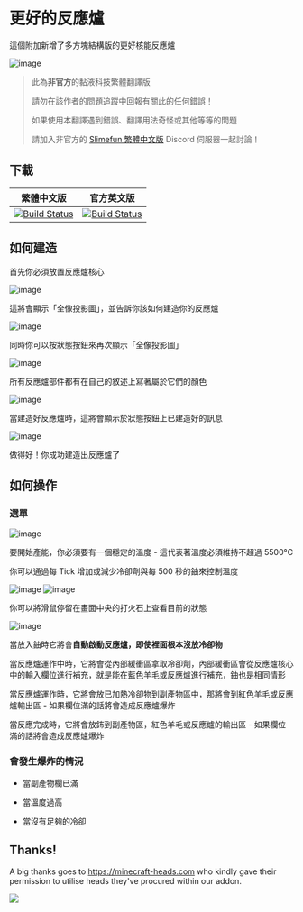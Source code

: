 # 更好的反應爐
這個附加新增了多方塊結構版的更好核能反應爐

![image](https://github.com/CAPS123987/Better-Nuclear-Generator/assets/87692752/ad361663-bff2-4092-b64f-9268d8c26412)

> 此為**非官方**的黏液科技繁體翻譯版
>
> 請勿在該作者的問題追蹤中回報有關此的任何錯誤！
>
> 如果使用本翻譯遇到錯誤、翻譯用法奇怪或其他等等的問題
>
> 請加入非官方的 [Slimefun 繁體中文版][TraditionalChinese-DiscordLink] Discord 伺服器一起討論！

## 下載
| 繁體中文版 | 官方英文版 |
| -------- | -------- |
| [![Build Status][TraditionalChinese-Badge]][TraditionalChinese-Link] | [![Build Status][Official-Badge]][Official-Link] |

[TraditionalChinese-Badge]: https://xmikux.github.io/builds/SlimeTraditionalTranslation/Better-Nuclear-Generator/master/badge.svg
[TraditionalChinese-Link]: https://xmikux.github.io/builds/SlimeTraditionalTranslation/Better-Nuclear-Generator/master/
[TraditionalChinese-DiscordLink]: https://discord.gg/GF4CwjFXT9
[Official-Badge]: https://thebusybiscuit.github.io/builds/CAPS123987/Better-Nuclear-Generator/master/badge.svg
[Official-Link]: https://thebusybiscuit.github.io/builds/CAPS123987/Better-Nuclear-Generator/master

## 如何建造

首先你必須放置反應爐核心

![image](https://github.com/CAPS123987/Better-Nuclear-Generator/assets/87692752/306103c9-313c-463e-8dc9-c1c74c829995)

這將會顯示「全像投影圖」，並告訴你該如何建造你的反應爐

![image](https://github.com/CAPS123987/Better-Nuclear-Generator/assets/87692752/8971b63b-483a-4ab6-ab48-a07028ca67f2)

同時你可以按狀態按鈕來再次顯示「全像投影圖」

![image](https://github.com/CAPS123987/Better-Nuclear-Generator/assets/87692752/f2e59c2c-7891-44de-a0ac-d964ece6fce6)

所有反應爐部件都有在自己的敘述上寫著屬於它們的顏色

![image](https://github.com/CAPS123987/Better-Nuclear-Generator/assets/87692752/cb88c241-517a-4712-93a2-a0ee14d9485e)

當建造好反應爐時，這將會顯示於狀態按鈕上已建造好的訊息

![image](https://github.com/CAPS123987/Better-Nuclear-Generator/assets/87692752/830688d3-95f4-4126-9676-64dcd5e1c6e4)

做得好！你成功建造出反應爐了

## 如何操作

### 選單

![image](https://github.com/CAPS123987/Better-Nuclear-Generator/assets/87692752/9221d527-adee-4586-b24f-7394d998b5ed)

要開始產能，你必須要有一個穩定的溫度 - 這代表著溫度必須維持不超過 5500°C

你可以通過每 Tick 增加或減少冷卻劑與每 500 秒的鈾來控制溫度

![image](https://github.com/CAPS123987/Better-Nuclear-Generator/assets/87692752/227ce2c3-e0c0-4ecf-8ba3-67ca4c363afc)
![image](https://github.com/CAPS123987/Better-Nuclear-Generator/assets/87692752/25203833-7d11-4ed7-a9d4-429044728d72)

你可以將滑鼠停留在畫面中央的打火石上查看目前的狀態

![image](https://github.com/CAPS123987/Better-Nuclear-Generator/assets/87692752/9b58067c-bf9c-46d9-8604-7f5852a864b8)

當放入鈾時它將會**自動啟動反應爐，即使裡面根本沒放冷卻物**

當反應爐運作中時，它將會從內部緩衝區拿取冷卻劑，內部緩衝區會從反應爐核心中的輸入欄位進行補充，就是能在藍色羊毛或反應爐進行補充，鈾也是相同情形

當反應爐運作時，它將會放已加熱冷卻物到副產物區中，那將會到紅色羊毛或反應爐輸出區 - 如果欄位滿的話將會造成反應爐爆炸

當反應完成時，它將會放鈽到副產物區，紅色羊毛或反應爐的輸出區 - 如果欄位滿的話將會造成反應爐爆炸

### 會發生爆炸的情況

- 當副產物欄已滿

- 當溫度過高

- 當沒有足夠的冷卻

## Thanks!

A big thanks goes to https://minecraft-heads.com who kindly gave their permission to utilise heads they've procured within our addon.

[![](https://minecraft-heads.com/images/banners/minecraft-heads_fullbanner_468x60.png)](https://minecraft-heads.com/)